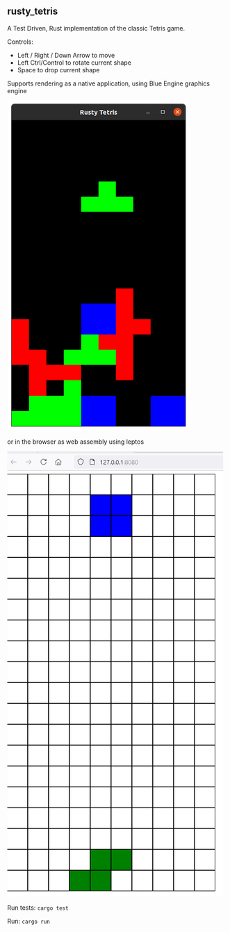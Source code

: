 rusty_tetris
------------

A Test Driven, Rust implementation of the classic Tetris game.

Controls:
* Left / Right / Down Arrow to move
* Left Ctrl/Control to rotate current shape
* Space to drop current shape

Supports rendering as a native application, using Blue Engine graphics engine

![Rusty Tetris Blue Engine Screenshot](screenshot.PNG)

or in the browser as web assembly using leptos

![Rusty Tetris Leptos Screenshot](screenshot2.PNG)

Run tests: `cargo test`

Run: `cargo run`

